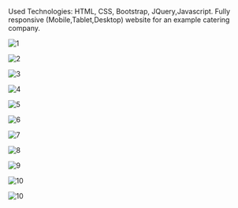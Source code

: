 Used Technologies: HTML, CSS, Bootstrap, JQuery,Javascript.
Fully responsive (Mobile,Tablet,Desktop) website for an example catering company.

![1](https://hizliresim.com/8doyd90)

![2](https://hizliresim.com/c8m9v3d)

![3](https://hizliresim.com/jqnnfdm)

![4](https://hizliresim.com/r3vzt4l)

![5](https://hizliresim.com/fcfxg9t)

![6](https://hizliresim.com/afwnls8)

![7](https://hizliresim.com/nwv0hch)

![8](https://hizliresim.com/m6qj20d)

![9](https://hizliresim.com/g9q0u7r)

![10](https://hizliresim.com/ces6qv4)

![10](https://hizliresim.com/9lwt3ra)

